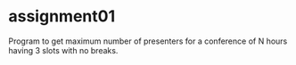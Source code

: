 assignment01
============

Program to get maximum number of presenters for a conference of N hours having 3 slots with no breaks.
